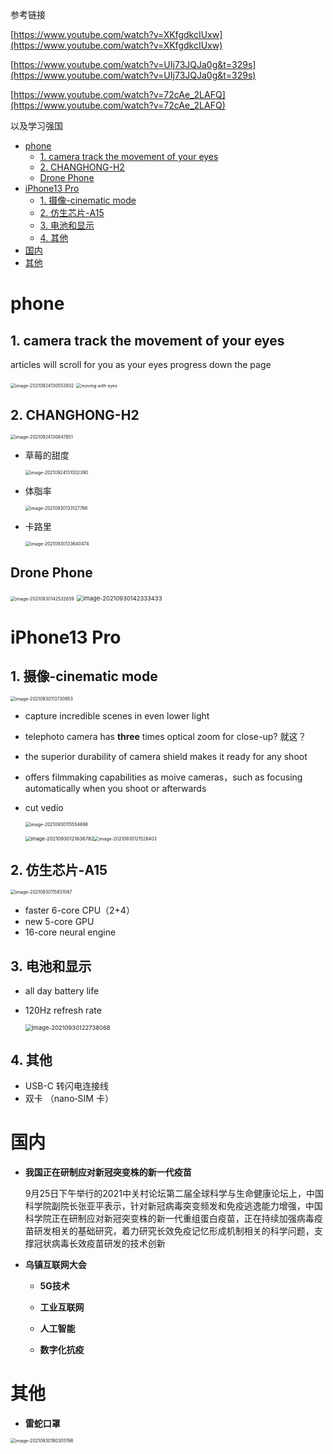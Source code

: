 参考链接

[https://www.youtube.com/watch?v=XKfgdkcIUxw](https://www.youtube.com/watch?v=XKfgdkcIUxw)

[https://www.youtube.com/watch?v=UIj73JQJa0g&t=329s](https://www.youtube.com/watch?v=UIj73JQJa0g&t=329s)

[https://www.youtube.com/watch?v=72cAe_2LAFQ](https://www.youtube.com/watch?v=72cAe_2LAFQ)

以及学习强国

- [phone](#phone)
  - [1. camera track the movement of your eyes](#1-camera-track-the-movement-of-your-eyes)
  - [2. CHANGHONG-H2](#2-changhong-h2)
  - [Drone Phone](#drone-phone)
- [iPhone13 Pro](#iphone13-pro)
  - [1. 摄像-cinematic mode](#1-摄像-cinematic-mode)
  - [2. 仿生芯片-A15](#2-仿生芯片-a15)
  - [3. 电池和显示](#3-电池和显示)
  - [4. 其他](#4-其他)
- [国内](#国内)
- [其他](#其他)

# phone

## 1. camera track the movement of your eyes

articles will scroll for you as your eyes progress down the page

<img src="http://mypictruebed.oss-cn-hangzhou.aliyuncs.com/img/image-20210924130553932.png" alt="image-20210924130553932" style="zoom:50%;" />

<img src="F:\00第二桌面\大三上\交互设计\moving with eyes.gif" alt="moving with eyes" style="zoom:50%;" />

## 2. CHANGHONG-H2

<img src="C:\Users\admin\AppData\Roaming\Typora\typora-user-images\image-20210924130847851.png" alt="image-20210924130847851" style="zoom:50%;" />

+ 草莓的甜度

  <img src="C:\Users\admin\AppData\Roaming\Typora\typora-user-images\image-20210924131002390.png" alt="image-20210924131002390" style="zoom:50%;" />

+ 体脂率

  <img src="C:\Users\admin\AppData\Roaming\Typora\typora-user-images\image-20210930133127766.png" alt="image-20210930133127766" style="zoom:50%;" />
  
+ 卡路里

  <img src="C:\Users\admin\AppData\Roaming\Typora\typora-user-images\image-20210930133640474.png" alt="image-20210930133640474" style="zoom:50%;" />

## Drone Phone

<img src="http://mypictruebed.oss-cn-hangzhou.aliyuncs.com/img/image-20210930142532659.png" alt="image-20210930142532659" style="zoom: 50%;" />

<img src="C:\Users\admin\AppData\Roaming\Typora\typora-user-images\image-20210930142333433.png" alt="image-20210930142333433" style="zoom: 67%;" />

# iPhone13 Pro

## 1. 摄像-cinematic mode

<img src="http://mypictruebed.oss-cn-hangzhou.aliyuncs.com/img/image-20210930113730953.png" alt="image-20210930113730953" style="zoom:50%;" />

+ capture incredible scenes in even lower light

+ telephoto camera has **three** times optical zoom for close-up? 就这？

+ the superior durability of camera shield makes it ready for any shoot

+ offers filmmaking capabilities as moive cameras，such as focusing automatically when you shoot or afterwards

+ cut vedio

  <img src="http://mypictruebed.oss-cn-hangzhou.aliyuncs.com/img/image-20210930115554698.png" alt="image-20210930115554698" style="zoom:50%;" />

  <img src="http://mypictruebed.oss-cn-hangzhou.aliyuncs.com/img/image-20210930121636782.png" alt="image-20210930121636782" style="zoom:55%;" /><img src="http://mypictruebed.oss-cn-hangzhou.aliyuncs.com/img/image-20210930121528403.png" alt="image-20210930121528403" style="zoom: 50%;" />

## 2. 仿生芯片-A15

<img src="http://mypictruebed.oss-cn-hangzhou.aliyuncs.com/img/image-20210930115831087.png" alt="image-20210930115831087" style="zoom:50%;" />

+ faster 6-core CPU（2+4）
+ new 5-core GPU
+ 16-core neural engine

## 3. 电池和显示

+ all day battery life

+ 120Hz refresh rate

  <img src="http://mypictruebed.oss-cn-hangzhou.aliyuncs.com/img/image-20210930122738068.png" alt="image-20210930122738068" style="zoom: 67%;" />

## 4. 其他

+ USB-C 转闪电连接线
+ 双卡 （nano‑SIM 卡）

# 国内

+ **我国正在研制应对新冠突变株的新一代疫苗**

  9月25日下午举行的2021中关村论坛第二届全球科学与生命健康论坛上，中国科学院副院长张亚平表示，针对新冠病毒突变频发和免疫逃逸能力增强，中国科学院正在研制应对新冠突变株的新一代重组蛋白疫苗，正在持续加强病毒疫苗研发相关的基础研究，着力研究长效免疫记忆形成机制相关的科学问题，支撑冠状病毒长效疫苗研发的技术创新

+ **乌镇互联网大会**

  + **5G技术**

  + **工业互联网**

  + **人工智能**

  + **数字化抗疫**

# 其他

+ **雷蛇口罩**

<img src="C:\Users\admin\AppData\Roaming\Typora\typora-user-images\image-20210930180305198.png" alt="image-20210930180305198" style="zoom:50%;" />